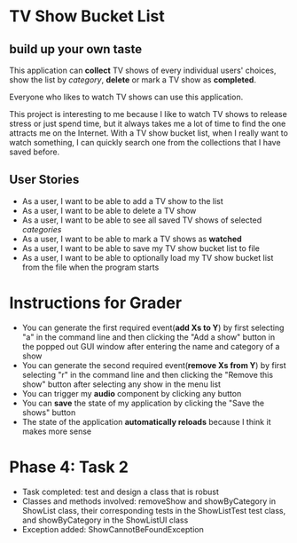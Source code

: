 # TV Show Bucket List

## build up your own taste

This application can **collect** TV shows of every individual users' 
choices, show the list by *category*, **delete** or mark a 
TV show as **completed**. 

Everyone who likes to watch TV shows can use this application.

This project is interesting to me because I like to watch TV shows to release 
stress or just spend time, but it always takes me a lot of time to find 
the one attracts me on the Internet. With a TV show bucket list, when I 
really want to watch something, I can quickly search one from the collections that I have saved before.

## User Stories 
- As a user, I want to be able to add a TV show to the list
- As a user, I want to be able to delete a TV show
- As a user, I want to be able to see all saved TV shows of selected *categories*
- As a user, I want to be able to mark a TV shows as **watched**
- As a user, I want to be able to save my TV show bucket list to file
- As a user, I want to be able to optionally load my TV show bucket list from the file when the program starts

# Instructions for Grader
- You can generate the first required event(**add Xs to Y**) by first selecting "a" in the command line and then
  clicking the "Add a show" button in the popped out GUI window after entering the name and category of a show
- You can generate the second required event(**remove Xs from Y**) by first selecting "r" in the command line and 
  then clicking the "Remove this show" button after selecting any show in the menu list
- You can trigger my **audio** component by clicking any button
- You can **save** the state of my application by clicking the "Save the shows" button
- The state of the application **automatically reloads** because I think it makes more sense

# Phase 4: Task 2
- Task completed: test and design a class that is robust
- Classes and methods involved: removeShow and showByCategory in ShowList class, their corresponding tests in the 
  ShowListTest test class, and showByCategory in the ShowListUI class
- Exception added: ShowCannotBeFoundException